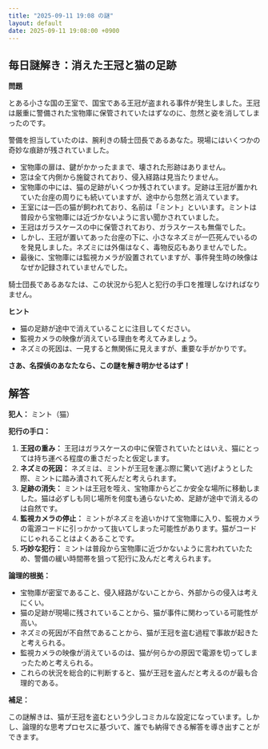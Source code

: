 ```yaml
---
title: "2025-09-11 19:08 の謎"
layout: default
date: 2025-09-11 19:08:00 +0900
---
```

## 毎日謎解き：消えた王冠と猫の足跡

**問題**

とある小さな国の王室で、国宝である王冠が盗まれる事件が発生しました。王冠は厳重に警備された宝物庫に保管されていたはずなのに、忽然と姿を消してしまったのです。

警備を担当していたのは、腕利きの騎士団長であるあなた。現場にはいくつかの奇妙な痕跡が残されていました。

*   宝物庫の扉は、鍵がかかったままで、壊された形跡はありません。
*   窓は全て内側から施錠されており、侵入経路は見当たりません。
*   宝物庫の中には、猫の足跡がいくつか残されています。足跡は王冠が置かれていた台座の周りにも続いていますが、途中から忽然と消えています。
*   王室には一匹の猫が飼われており、名前は「ミント」といいます。ミントは普段から宝物庫には近づかないように言い聞かされていました。
*   王冠はガラスケースの中に保管されており、ガラスケースも無傷でした。
*   しかし、王冠が置いてあった台座の下に、小さなネズミが一匹死んでいるのを発見しました。ネズミには外傷はなく、毒物反応もありませんでした。
*   最後に、宝物庫には監視カメラが設置されていますが、事件発生時の映像はなぜか記録されていませんでした。

騎士団長であるあなたは、この状況から犯人と犯行の手口を推理しなければなりません。

**ヒント**

*   猫の足跡が途中で消えていることに注目してください。
*   監視カメラの映像が消えている理由を考えてみましょう。
*   ネズミの死因は、一見すると無関係に見えますが、重要な手がかりです。

**さあ、名探偵のあなたなら、この謎を解き明かせるはず！**

## 解答

**犯人：** ミント（猫）

**犯行の手口：**

1.  **王冠の重み：** 王冠はガラスケースの中に保管されていたとはいえ、猫にとっては持ち運べる程度の重さだったと仮定します。
2.  **ネズミの死因：** ネズミは、ミントが王冠を運ぶ際に驚いて逃げようとした際、ミントに踏み潰されて死んだと考えられます。
3.  **足跡の消失：** ミントは王冠を咥え、宝物庫からどこか安全な場所に移動しました。猫は必ずしも同じ場所を何度も通らないため、足跡が途中で消えるのは自然です。
4.  **監視カメラの停止：** ミントがネズミを追いかけて宝物庫に入り、監視カメラの電源コードに引っかかって抜いてしまった可能性があります。猫がコードにじゃれることはよくあることです。
5.  **巧妙な犯行：** ミントは普段から宝物庫に近づかないように言われていたため、警備の緩い時間帯を狙って犯行に及んだと考えられます。

**論理的根拠：**

*   宝物庫が密室であること、侵入経路がないことから、外部からの侵入は考えにくい。
*   猫の足跡が現場に残されていることから、猫が事件に関わっている可能性が高い。
*   ネズミの死因が不自然であることから、猫が王冠を盗む過程で事故が起きたと考えられる。
*   監視カメラの映像が消えているのは、猫が何らかの原因で電源を切ってしまったためと考えられる。
*   これらの状況を総合的に判断すると、猫が王冠を盗んだと考えるのが最も合理的である。

**補足：**

この謎解きは、猫が王冠を盗むという少しコミカルな設定になっています。しかし、論理的な思考プロセスに基づいて、誰でも納得できる解答を導き出すことができます。
